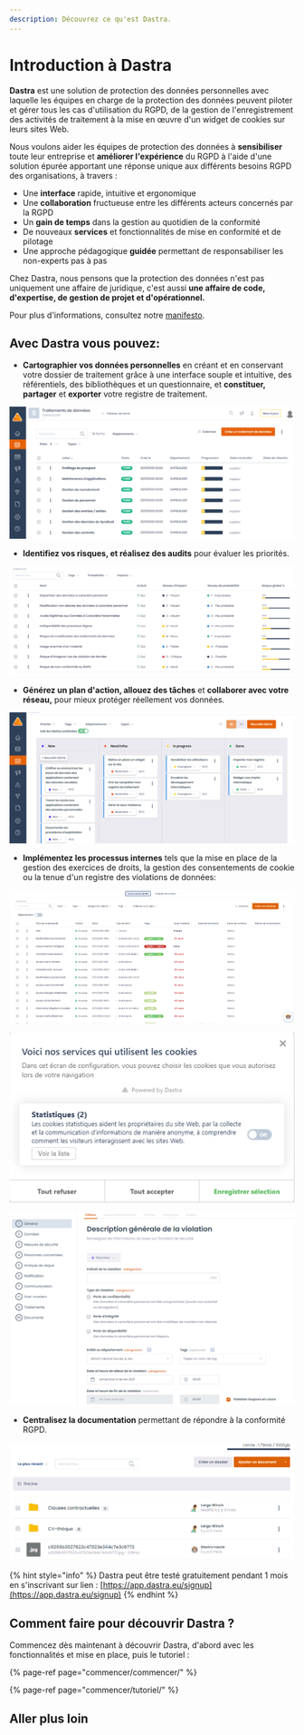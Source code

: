 ```yaml
---
description: Découvrez ce qu'est Dastra.
---
```


# Introduction à Dastra

**Dastra** est une solution de protection des données personnelles avec laquelle les équipes en charge de la protection des données peuvent piloter et gérer tous les cas d'utilisation du RGPD, de la gestion de l'enregistrement des activités de traitement à la mise en œuvre d'un widget de cookies sur leurs sites Web.

Nous voulons aider les équipes de protection des données à **sensibiliser** toute leur entreprise et **améliorer l'expérience** du RGPD à l'aide d'une solution  épurée apportant une réponse unique aux différents besoins RGPD des organisations, à travers  :

* Une **interface** rapide, intuitive et ergonomique 
* Une **collaboration** fructueuse entre les différents acteurs concernés par la RGPD
* Un **gain de temps** dans la gestion au quotidien de la conformité
* De nouveaux **services** et fonctionnalités de mise en conformité et de pilotage
* Une approche pédagogique **guidée** permettant de responsabiliser les non-experts pas à pas

Chez Dastra, nous pensons que la protection des données n'est pas uniquement une affaire de juridique, c'est aussi **une affaire de code, d'expertise, de gestion de projet et d'opérationnel.** 

Pour plus d'informations, consultez notre [manifesto](https://www.dastra.eu/fr/mission).

## Avec Dastra vous pouvez:

* **Cartographier vos données personnelles** en créant et en conservant votre dossier de traitement grâce à une interface souple et intuitive, des référentiels, des bibliothèques et un questionnaire, et **constituer, partager** et **exporter** votre registre de traitement.

![](.gitbook/assets/image%20%28178%29.png)

* **Identifiez vos risques, et réalisez des audits** pour évaluer les priorités.

![](.gitbook/assets/image%20%2891%29.png)

* **Générez un plan d'action, allouez des tâches** et **collaborer avec votre réseau,** pour mieux protéger réellement vos données.

![](.gitbook/assets/image%20%284%29.png)

* **Implémentez les processus internes** tels que la mise en place de la gestion des exercices de droits, la gestion des consentements de cookie ou la tenue d'un registre des violations de données:

![Le registre des demandes d&apos;exercices de droit](.gitbook/assets/image%20%2866%29.png)

![La cr&#xE9;ation d&apos;un widget de collecte des consentements cookies](.gitbook/assets/image%20%2890%29.png)

![Le questionnaire de violation de donn&#xE9;es](.gitbook/assets/image%20%28112%29.png)

* **Centralisez la documentation** permettant de répondre à la conformité RGPD.

![La gestion documentaire](.gitbook/assets/image.png)

{% hint style="info" %}
Dastra peut être testé gratuitement pendant 1 mois en s'inscrivant sur lien : [https://app.dastra.eu/signup](https://app.dastra.eu/signup)
{% endhint %}

## Comment faire pour découvrir Dastra ?

Commencez dès maintenant à découvrir Dastra, d'abord avec les fonctionnalités et mise en place, puis le tutoriel :

{% page-ref page="commencer/commencer/" %}

{% page-ref page="commencer/tutoriel/" %}

## Aller plus loin



